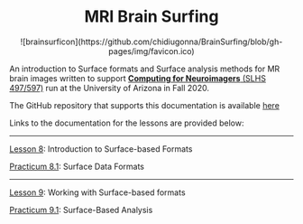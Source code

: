 # <div align="center"> MRI Brain Surfing </div>
<div align="center">  ![brainsurficon](https://github.com/chidiugonna/BrainSurfing/blob/gh-pages/img/favicon.ico) </div>

An introduction to Surface formats and Surface analysis methods for MR brain images written to support [**Computing for Neuroimagers** (SLHS 497/597)](https://d2l.arizona.edu/d2l/home/924931) run at the University of Arizona in Fall 2020.

The GitHub repository that supports this documentation is available [here](https://github.com/chidiugonna/BrainSurfing)

Links to the documentation for the lessons are provided below:
*** 

[Lesson 8](surfdata/introformats.md): Introduction to Surface-based Formats

[Practicum 8.1](surfdata/prac81.md): Surface Data Formats

***

[Lesson 9](surfanalysis/working.md): Working with Surface-based formats

[Practicum 9.1](surfanalysis/prac91.md): Surface-Based Analysis
